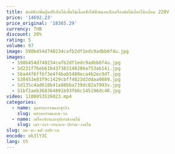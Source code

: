 ```yaml
---
title: มัลติฟังก์ชั่นฝุ่นฟรีเห็นโต๊ะพื้นไม้เนื้อแข็งไฟฟ้าขนาดเล็กเครื่องตัดไม้เลื่อยโต๊ะเลื่อน 220V
price: '14692.23'
price_original: '18365.29'
currency: THB
discount: 20%
rating: 5
volume: 97
image: S98b454d740234cafb2df1edc9adbb6f4u.jpg
images:
  - S98b454d740234cafb2df1edc9adbb6f4u.jpg
  - Sd231f76eb61b437383148286a753ab14i.jpg
  - Sba44f6ff6f3e4f4bab5480eca4b2ec9dT.jpg
  - S38453e83f9c1429cbff4823d2ddaa0089.jpg
  - Sd135c4ad618b41a88bba739dc82a7993v.jpg
  - S1bf2aeb368364891b93f66c145196dc4R.jpg
video: 1100053526023.mp4
categories:
  - name: อุตสาหกรรมและธุรกิจ
    slug: ตสาหกรรมและธ-รก
  - name: เครื่องจักรและอุปกรณ์งานไม้
    slug: เคร-องจ-กรและอ-ปกรณ-งานไม
slug: ลต-งก-นฝ-นฟร-เห
encode: ok3lY3C
lang: th
---
```

  